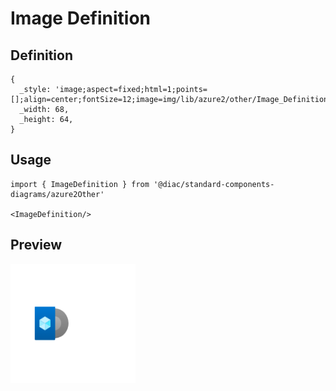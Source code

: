 # Image Definition

## Definition

```
{
  _style: 'image;aspect=fixed;html=1;points=[];align=center;fontSize=12;image=img/lib/azure2/other/Image_Definition.svg;strokeColor=none;',
  _width: 68,
  _height: 64,
}
```

## Usage

```
import { ImageDefinition } from '@diac/standard-components-diagrams/azure2Other'

<ImageDefinition/>
```

## Preview

<img src="./image-definition.png" width="200"/>
